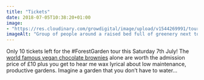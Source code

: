 ```yaml
---
title: "Tickets"
date: 2018-07-05T10:38:20+01:00
image: 
- "https://res.cloudinary.com/growdigital/image/upload/v1544269991/tour-42324668894.jpg"
imageAlt: "Group of people around a raised bed full of greenery next to a polytunnel"
---
```


Only 10 tickets left for the #ForestGarden tour this Saturday 7th July! The [world famous vegan chocolate brownies](https://www.forestgarden.wales/blog/vegan-chocolate-brownies/) alone are worth the admission price of £10 plus you get to hear me wax lyrical about low maintenance, productive gardens. Imagine a garden that you don’t have to water…
